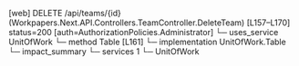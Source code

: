 [web] DELETE /api/teams/{id}  (Workpapers.Next.API.Controllers.TeamController.DeleteTeam)  [L157–L170] status=200 [auth=AuthorizationPolicies.Administrator]
  └─ uses_service UnitOfWork
    └─ method Table [L161]
      └─ implementation UnitOfWork.Table
  └─ impact_summary
    └─ services 1
      └─ UnitOfWork


